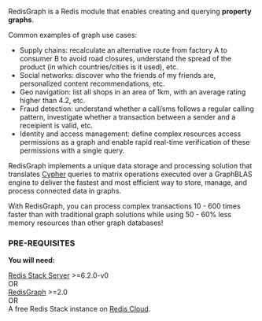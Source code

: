 RedisGraph is a Redis module that enables creating and querying **property graphs**.

Common examples of graph use cases:
* Supply chains: recalculate an alternative route from factory A to consumer B to avoid road closures, understand the spread of the product (in which countries/cities is it used), etc.
* Social networks: discover who the friends of my friends are, personalized content recommendations, etc.
* Geo navigation: list all shops in an area of 1km, with an average rating higher than 4.2, etc.
* Fraud detection: understand whether a call/sms follows a regular calling pattern, investigate whether a transaction between a sender and a receipient is valid, etc.
* Identity and access management: define complex resources access permissions as a graph and enable rapid real-time verification of these permissions with a single query.

RedisGraph implements a unique data storage and processing solution that translates [Cypher](https://oss.redis.com/redisgraph/cypher_support/) queries to matrix operations executed over a GraphBLAS engine to deliver the fastest and most efficient way to store, manage, and process connected data in graphs.

With RedisGraph, you can process complex transactions 10 - 600 times faster than with traditional graph solutions while using 50 - 60% less memory resources than other graph databases!


### PRE-REQUISITES
**You will need:**

[Redis Stack Server](https://redis.io/download) >=6.2.0-v0 \
OR \
[RedisGraph](https://oss.redis.com/redisgraph/) >=2.0 \
OR \
A free Redis Stack instance on [Redis Cloud](https://redis.com/try-free/?utm_source=redis\&utm_medium=app\&utm_campaign=redisinsight_doc_guide).
